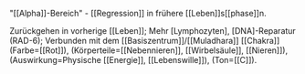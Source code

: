 "[[Alpha]]-Bereich" - [[Regression]] in frühere [[Leben]]s[[phase]]n.

Zurückgehen in vorherige [[Leben]]; Mehr [Lymphozyten], [DNA]-Reparatur (RAD-6); Verbunden mit dem [[Basiszentrum]]/[[Muladhara]] [[Chakra]] (Farbe=[[Rot]]), (Körperteile=[[Nebennieren]], [[Wirbelsäule]], [[Nieren]]), (Auswirkung=Physische [[Energie]], [[Lebenswille]]), (Ton=[[C]]).